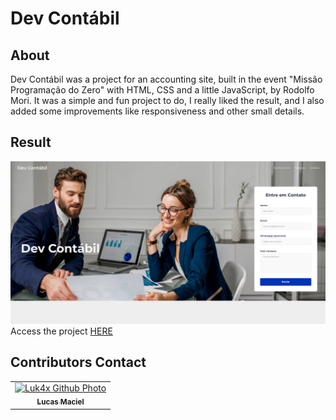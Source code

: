# Dev Contábil

## About
Dev Contábil was a project for an accounting site, built in the event "Missão Programação do Zero" with HTML, CSS and a little JavaScript, by Rodolfo Mori. It was a simple and fun project to do, I really liked the result, and I also added some improvements like responsiveness and other small details.

## Result
<img src="./result.png" alt="challenge-result">
Access the project <a href="https://luk4x.github.io/dev-contabil/">HERE</a>

## Contributors Contact
<table>
  <tr>
    <td align="center">
      <a href="https://www.linkedin.com/in/lucasmacielf/">
        <img src="https://avatars.githubusercontent.com/Luk4x" width="150px;" alt="Luk4x Github Photo"/><br>
        <sub>
          <b>Lucas Maciel</b>
        </sub>
      </a>
    </td>
  </tr>
</table>
